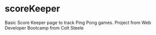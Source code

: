 # scoreKeeper
Basic Score Keeper page to track Ping Pong games. Project from Web Developer Bootcamp from Colt Steele
